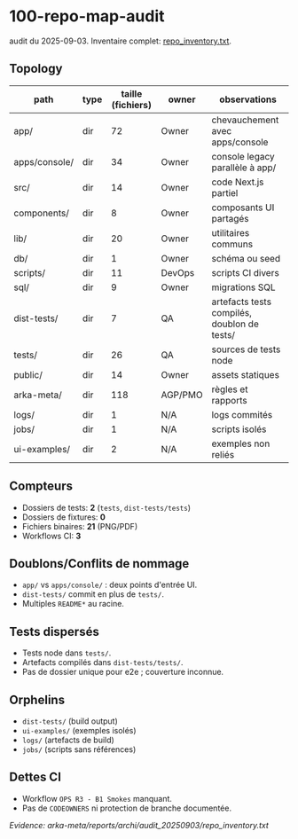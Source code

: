 # 100-repo-map-audit

audit du 2025-09-03. Inventaire complet: [repo_inventory.txt](../../arka-meta/reports/archi/audit_20250903/repo_inventory.txt).

## Topology

| path | type | taille (fichiers) | owner | observations |
| --- | --- | --- | --- | --- |
| app/ | dir | 72 | Owner | chevauchement avec apps/console |
| apps/console/ | dir | 34 | Owner | console legacy parallèle à app/ |
| src/ | dir | 14 | Owner | code Next.js partiel |
| components/ | dir | 8 | Owner | composants UI partagés |
| lib/ | dir | 20 | Owner | utilitaires communs |
| db/ | dir | 1 | Owner | schéma ou seed |
| scripts/ | dir | 11 | DevOps | scripts CI divers |
| sql/ | dir | 9 | Owner | migrations SQL |
| dist-tests/ | dir | 7 | QA | artefacts tests compilés, doublon de tests/ |
| tests/ | dir | 26 | QA | sources de tests node |
| public/ | dir | 14 | Owner | assets statiques |
| arka-meta/ | dir | 118 | AGP/PMO | règles et rapports |
| logs/ | dir | 1 | N/A | logs commités |
| jobs/ | dir | 1 | N/A | scripts isolés |
| ui-examples/ | dir | 2 | N/A | exemples non reliés |

## Compteurs

- Dossiers de tests: **2** (`tests`, `dist-tests/tests`)
- Dossiers de fixtures: **0**
- Fichiers binaires: **21** (PNG/PDF)
- Workflows CI: **3**

## Doublons/Conflits de nommage

- `app/` vs `apps/console/` : deux points d'entrée UI.
- `dist-tests/` commit en plus de `tests/`.
- Multiples `README*` au racine.

## Tests dispersés

- Tests node dans `tests/`.
- Artefacts compilés dans `dist-tests/tests/`.
- Pas de dossier unique pour e2e ; couverture inconnue.

## Orphelins

- `dist-tests/` (build output)
- `ui-examples/` (exemples isolés)
- `logs/` (artefacts de build)
- `jobs/` (scripts sans références)

## Dettes CI

- Workflow `OPS R3 - B1 Smokes` manquant.
- Pas de `CODEOWNERS` ni protection de branche documentée.

_Evidence: arka-meta/reports/archi/audit_20250903/repo_inventory.txt_

